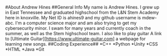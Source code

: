 #About Andrew Hines
##General Info
My name is Andrew Hines. I grew up in East Tennessee and graduated highschool from the L&N Stem Academy here in knoxville.
My Net ID is ahines9 and my github username is mdew-abc. I'm a computer science major and am also trying to get my cybersecurity minor.
I swam for many years and currently coach in the summer, as well as the Stem highschool team. I also like to play guitar
A link to [Ultimate Guitar][https://www.ultimate-guitar.com] a webpage for learning new songs.
##Coding Experience##
*C++
*Python
*Unity
*CSS
*HTML
*Java
*Git